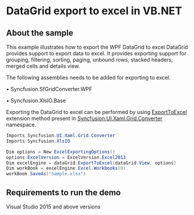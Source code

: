 # DataGrid export to excel in VB.NET
## About the sample
This example illustrates how to export the WPF DataGrid to excel
DataGrid provides support to export data to excel. It provides exporting support for grouping, filtering, sorting, paging, unbound rows, stacked headers, merged cells and details view.

The following assemblies needs to be added for exporting to excel.

•	Syncfusion.SfGridConverter.WPF

•	Syncfusion.XlsIO.Base

Exporting the DataGrid to excel can be performed by using [ExportToExcel](http://help.syncfusion.com/cr/cref_files/wpf/Syncfusion.SfGridConverter.WPF~Syncfusion.UI.Xaml.Grid.Converter.GridExcelExportExtension~ExportToExcel.html) extension method present in [Syncfusion.UI.Xaml.Grid.Converter](http://help.syncfusion.com/cr/cref_files/wpf/webtoc.html) namespace.

```c#
Imports Syncfusion.UI.Xaml.Grid.Converter
Imports Syncfusion.XlsIO

Dim options = New ExcelExportingOptions()
options.ExcelVersion = ExcelVersion.Excel2013
Dim excelEngine = dataGrid.ExportToExcel(dataGrid.View, options)
Dim workBook = excelEngine.Excel.Workbooks(0)
workBook.SaveAs("Sample.xlsx")
```
## Requirements to run the demo
Visual Studio 2015 and above versions
